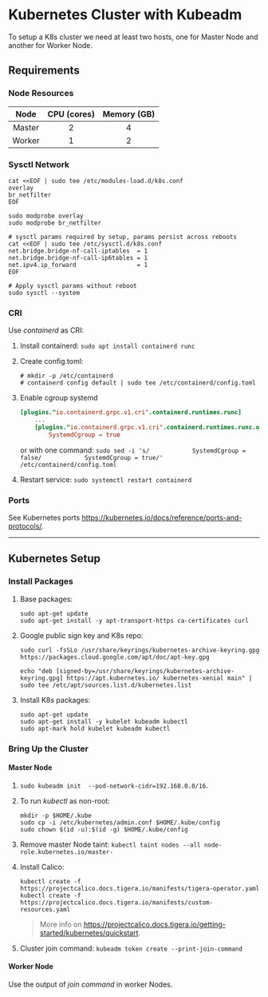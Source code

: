 # Kubernetes Cluster with Kubeadm

To setup a K8s cluster we need at least two hosts, one for Master Node and another for Worker Node.

## Requirements

### Node Resources

|Node|CPU (cores)|Memory (GB)|
|:-:|:-:|:-:|
|Master|2|4|
|Worker|1|2|

### Sysctl Network

```shell
cat <<EOF | sudo tee /etc/modules-load.d/k8s.conf
overlay
br_netfilter
EOF

sudo modprobe overlay
sudo modprobe br_netfilter

# sysctl params required by setup, params persist across reboots
cat <<EOF | sudo tee /etc/sysctl.d/k8s.conf
net.bridge.bridge-nf-call-iptables  = 1
net.bridge.bridge-nf-call-ip6tables = 1
net.ipv4.ip_forward                 = 1
EOF

# Apply sysctl params without reboot
sudo sysctl --system
```

### CRI

Use *containerd* as CRI:

1. Install containerd: `sudo apt install containerd runc`
2. Create config.toml:

    ```shell
    # mkdir -p /etc/containerd
    # containerd config default | sudo tee /etc/containerd/config.toml
    ```

3. Enable cgroup systemd

    ```toml
    [plugins."io.containerd.grpc.v1.cri".containerd.runtimes.runc]
        ...
        [plugins."io.containerd.grpc.v1.cri".containerd.runtimes.runc.options]
            SystemdCgroup = true
    ```

    or with one command: `sudo sed -i 's/            SystemdCgroup = false/            SystemdCgroup = true/' /etc/containerd/config.toml`

4. Restart service: `sudo systemctl restart containerd`

### Ports

See Kubernetes ports <https://kubernetes.io/docs/reference/ports-and-protocols/>.

---

## Kubernetes Setup

### Install Packages

1. Base packages:

    ```shell
    sudo apt-get update
    sudo apt-get install -y apt-transport-https ca-certificates curl
    ```

2. Google public sign key and K8s repo:

    ```shell
    sudo curl -fsSLo /usr/share/keyrings/kubernetes-archive-keyring.gpg https://packages.cloud.google.com/apt/doc/apt-key.gpg

    echo "deb [signed-by=/usr/share/keyrings/kubernetes-archive-keyring.gpg] https://apt.kubernetes.io/ kubernetes-xenial main" | sudo tee /etc/apt/sources.list.d/kubernetes.list
    ```

3. Install K8s packages:

    ```shell
    sudo apt-get update
    sudo apt-get install -y kubelet kubeadm kubectl
    sudo apt-mark hold kubelet kubeadm kubectl
    ```

### Bring Up the Cluster

#### Master Node

1. `sudo kubeadm init  --pod-network-cidr=192.168.0.0/16`.

2. To run *kubectl* as non-root:

    ```shell
    mkdir -p $HOME/.kube
    sudo cp -i /etc/kubernetes/admin.conf $HOME/.kube/config
    sudo chown $(id -u):$(id -g) $HOME/.kube/config
    ```

3. Remove master Node taint: `kubectl taint nodes --all node-role.kubernetes.io/master-`
4. Install Calico:

    ```shell
    kubectl create -f https://projectcalico.docs.tigera.io/manifests/tigera-operator.yaml
    kubectl create -f https://projectcalico.docs.tigera.io/manifests/custom-resources.yaml
    ```

    > More info on <https://projectcalico.docs.tigera.io/getting-started/kubernetes/quickstart>.

5. Cluster join command: `kubeadm token create --print-join-command`

#### Worker Node

Use the output of *join command* in worker Nodes.

